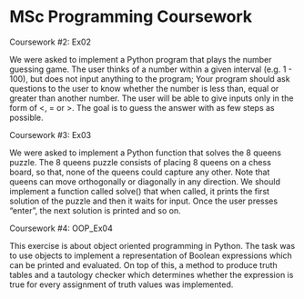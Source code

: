 # MSc Programming Coursework

Coursework #2: Ex02

We were asked to implement a Python program that plays the number guessing
game. The user thinks of a number within a given interval (e.g. 1 - 100), but
does not input anything to the program; Your program should ask questions to
the user to know whether the number is less than, equal or greater than another
number. The user will be able to give inputs only in the form of <, = or >.
The goal is to guess the answer with as few steps as possible. 

Coursework #3: Ex03

We were asked to implement a Python function that solves the 8 queens puzzle.
The 8 queens puzzle consists of placing 8 queens on a chess board, so that, none
of the queens could capture any other. Note that queens can move orthogonally
or diagonally in any direction. We should implement a function called solve()
that when called, it prints the first solution of the puzzle and then it waits 
for input. Once the user presses “enter”, the next solution is printed and so on.

Coursework #4: OOP_Ex04

This exercise is about object oriented programming in Python. The task was
to use objects to implement a representation of Boolean expressions which can
be printed and evaluated. On top of this, a method to
produce truth tables and a tautology checker which determines whether the
expression is true for every assignment of truth values was implemented.
